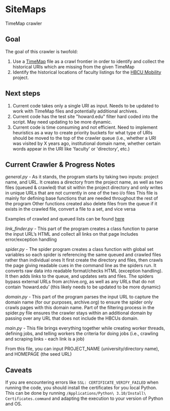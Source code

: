 # SiteMaps
TimeMap crawler

## Goal
The goal of this crawler is twofold:

1. Use a [TimeMap](https://github.com/HBCUMobility/datacollection/tree/main/timemaps/20220104) file as a crawl frontier in order to identify and collect the historical URIs which are missing from the given TimeMap
2. Identify the historical locations of faculty listings for the [HBCU Mobility](https://github.com/HBCUMobility) project. 

## Next steps

1. Current code takes only a single URI as input. Needs to be updated to work with TimeMap files and potentially additional archives. 
2. Current code has the test site "howard.edu" filter hard coded into the script. May need updating to be more dynamic.
3. Current code is time consuming and not efficient. Need to implement heuristics as a way to create priority buckets for what type of URIs should be moved to the top of the crawler queue (i.e., whether a URI was visited by X years ago, institutional domain name, whether certain words appear in the URI like 'faculty' or 'directory', etc.) 


## Current Crawler & Progress Notes

_general.py -_
As it stands, the program starts by taking two inputs: project name, and URL. 
It creates a directory from the project name, as well as two files (queued & crawled) that sit within the project directory and only writes in unique URLs that are not currently in one of the two i/o files
This file is mainly for defining base functions that are needed throughout the rest of the program
Other functions created also delete files from the queue if it exists in the crawled file, convert a file to a set, and vice versa

Examples of crawled and queued lists can be found [here](https://github.com/deazarrillo/SiteMaps/tree/master/howard)

_link_finder.py -_
This part of the program creates a class function to parse the input URL’s HTML and collect all links on that page
Includes error/exception handling

_spider.py -_
The spider program creates a class function with global set variables so each spider is referencing the same queued and crawled files rather than individual ones 
It first create the directory and files, then crawls the page giving readable cues in the command line as the spiders run.
It converts raw data into readable format/checks HTML (exception handling). It then adds links to the queue, and updates sets and files.
The spiders bypass external URLs from archive.org, as well as any URLs that do not contain ‘howard.edu’ (this likely needs to be updated to be more dynamic)

_domain.py -_
This part of the program parses the input URL to capture the domain name (for our purposes, archive.org) to ensure the spider only crawls pages with this domain name. Part of the filtering process in the spider.py file ensures the crawler stays within an additional domain by passing over any URL that does not include the HBCUs domain. 

_main.py -_
This file brings everything together while creating worker threads, defining jobs, and telling workers the criteria for doing jobs (i.e., crawling and scraping links - each link is a job)

From this file, you can input PROJECT_NAME (university/directory name), and HOMEPAGE (the seed URL)

## Caveats

If you are encountering errors like `SSL: CERTIFICATE_VERIFY_FAILED` when running the code, you should install the certificates for you local Python. This can be done by running `/Applications/Python\ 3.10/Install\ Certificates.command` and adapting the execution to your version of Python and OS.
